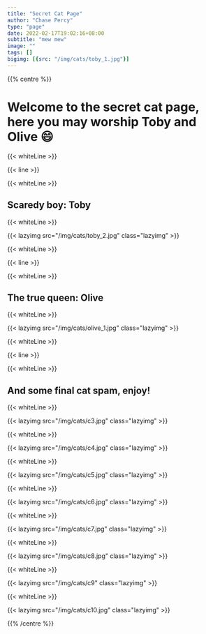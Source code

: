 ```yaml
---
title: "Secret Cat Page"
author: "Chase Percy"
type: "page"
date: 2022-02-17T19:02:16+08:00
subtitle: "mew mew"
image: ""
tags: []
bigimg: [{src: "/img/cats/toby_1.jpg"}]
---
```


{{% centre %}}
# Welcome to the secret cat page, here you may worship Toby and Olive :smile:
{{< whiteLine >}}

{{< line >}}

{{< whiteLine >}}

## Scaredy boy: Toby

{{< whiteLine >}}

{{< lazyimg src="/img/cats/toby_2.jpg" class="lazyimg" >}}

{{< whiteLine >}}

{{< line >}}

{{< whiteLine >}}

## The true queen: Olive

{{< whiteLine >}}

{{< lazyimg src="/img/cats/olive_1.jpg" class="lazyimg" >}}

{{< whiteLine >}}

{{< line >}}

{{< whiteLine >}}

## And some final cat spam, enjoy!

{{< whiteLine >}}

{{< lazyimg src="/img/cats/c3.jpg" class="lazyimg" >}}

{{< whiteLine >}}

{{< lazyimg src="/img/cats/c4.jpg" class="lazyimg" >}}

{{< whiteLine >}}

{{< lazyimg src="/img/cats/c5.jpg" class="lazyimg" >}}

{{< whiteLine >}}

{{< lazyimg src="/img/cats/c6.jpg" class="lazyimg" >}}

{{< whiteLine >}}

{{< lazyimg src="/img/cats/c7.jpg" class="lazyimg" >}}

{{< whiteLine >}}

{{< lazyimg src="/img/cats/c8.jpg" class="lazyimg" >}}

{{< whiteLine >}}

{{< lazyimg src="/img/cats/c9" class="lazyimg" >}}

{{< whiteLine >}}

{{< lazyimg src="/img/cats/c10.jpg" class="lazyimg" >}}

{{% /centre %}}

